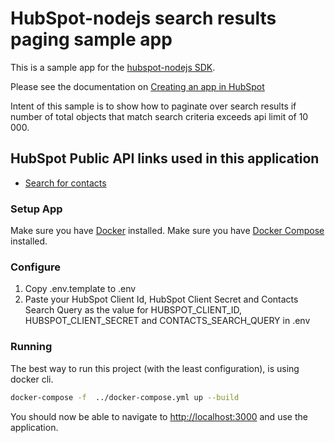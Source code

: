 # HubSpot-nodejs search results paging sample app

This is a sample app for the [hubspot-nodejs SDK](https://www.npmjs.com/package/@hubspot/api-client).

Please see the documentation on [Creating an app in HubSpot](https://developers.hubspot.com/docs/api/creating-an-ap)

Intent of this sample is to show how to paginate over search results if number of total objects that match search criteria exceeds api limit of 10 000.

## HubSpot Public API links used in this application

- [Search for contacts](https://developers.hubspot.com/docs/api/crm/contacts)

### Setup App

Make sure you have [Docker](https://www.docker.com/) installed.
Make sure you have [Docker Compose](https://docs.docker.com/compose/) installed.

### Configure

1. Copy .env.template to .env
2. Paste your HubSpot Client Id, HubSpot Client Secret and Contacts Search Query as the value for HUBSPOT_CLIENT_ID, HUBSPOT_CLIENT_SECRET and CONTACTS_SEARCH_QUERY in .env

### Running

The best way to run this project (with the least configuration), is using docker cli.

```bash
docker-compose -f  ../docker-compose.yml up --build
```

You should now be able to navigate to [http://localhost:3000](http://localhost:3000) and use the application. 
